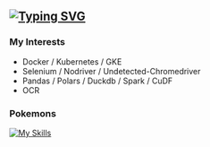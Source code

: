## [![Typing SVG](https://readme-typing-svg.demolab.com?font=Fira+Code&weight=300&pause=1000&color=50E8F7&width=435&lines=Software+Engineer;Data+Engineer;Site+Reliability+%2F+Cloud+Engineer;Wanna-be+Security+Engineer)](https://git.io/typing-svg)

### My Interests
- Docker / Kubernetes / GKE
- Selenium / Nodriver / Undetected-Chromedriver
- Pandas / Polars / Duckdb / Spark / CuDF
- OCR

### Pokemons
[![My Skills](https://skillicons.dev/icons?i=python,js,c,go,java,clojure,react,postgres,docker,kubernetes,terraform,prometheus,grafana,linux,gcp,ansible,vscode,vim&perline=10)](https://skillicons.dev)
<!--
**fafnirZ/fafnirZ** is a ✨ _special_ ✨ repository because its `README.md` (this file) appears on your GitHub profile.

Here are some ideas to get you started:

- 🔭 I’m currently working on ...
- 🌱 I’m currently learning ...
- 👯 I’m looking to collaborate on ...
- 🤔 I’m looking for help with ...
- 💬 Ask me about ...
- 📫 How to reach me: ...
- 😄 Pronouns: ...
- ⚡ Fun fact: ...
-->

